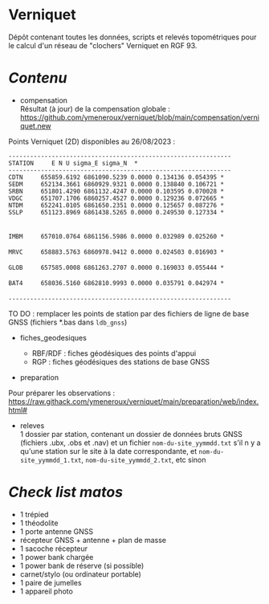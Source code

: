 # Verniquet

Dépôt contenant toutes les données, scripts et relevés topométriques pour le calcul d'un réseau de "clochers" Verniquet en RGF 93.

# _Contenu_

* compensation <br/>
Résultat (à jour) de la compensation globale :<br/>
https://github.com/ymeneroux/verniquet/blob/main/compensation/verniquet.new

Points Verniquet (2D) disponibles au 26/08/2023 : <br/>

``--------------------------------------------------------------``<br/>
``STATION     E N U sigma_E sigma_N  *``<br/>
``--------------------------------------------------------------``<br/>
``CDTN     655859.6192 6861090.5239 0.0000 0.134136 0.054395 * ``<br/>
``SEDM     652134.3661 6860929.9321 0.0000 0.138840 0.106721 * ``<br/>
``SRBN     651801.4290 6861132.4247 0.0000 0.103595 0.070028 * ``<br/>
``VDGC     651707.1706 6860257.4527 0.0000 0.129236 0.072665 * ``<br/>
``NTDM     652241.0105 6861650.2351 0.0000 0.125657 0.087276 * ``<br/>
``SSLP     651123.8969 6861438.5265 0.0000 0.249530 0.127334 * ``<br/>
                                                                 <br/>														 
``IMBM     657010.0764 6861156.5986 0.0000 0.032989 0.025260 * ``<br/>			
``MRVC     658883.5763 6860978.9412 0.0000 0.024503 0.016903 * ``<br/>	
``GLOB     657585.0008 6861263.2707 0.0000 0.169033 0.055444 * ``<br/>	
``BAT4     658036.5160 6862810.9993 0.0000 0.035791 0.042974 * ``<br/>		 											 
``--------------------------------------------------------------``<br/>


TO DO : remplacer les points de station par des fichiers de ligne de base GNSS (fichiers *.bas dans ``ldb_gnss``)

* fiches_geodesiques
    * RBF/RDF : fiches géodésiques des points d'appui
    * RGP : fiches géodésiques des stations de base GNSS

* preparation

Pour préparer les observations : <br/>
https://raw.githack.com/ymeneroux/verniquet/main/preparation/web/index.html#

* releves<br/>
1 dossier par station, contenant un dossier de données bruts GNSS (fichiers .ubx, .obs et .nav) et un fichier ``nom-du-site_yymmdd.txt`` s'il n y a qu'une station sur le site à la date correspondante, et ``nom-du-site_yymmdd_1.txt``, ``nom-du-site_yymmdd_2.txt``, etc sinon

# _Check list matos_
* 1 trépied
* 1 théodolite
* 1 porte antenne GNSS
* récepteur GNSS + antenne + plan de masse
* 1 sacoche récepteur
* 1 power bank chargée
* 1 power bank de réserve (si possible)
* carnet/stylo (ou ordinateur portable)
* 1 paire de jumelles
* 1 appareil photo